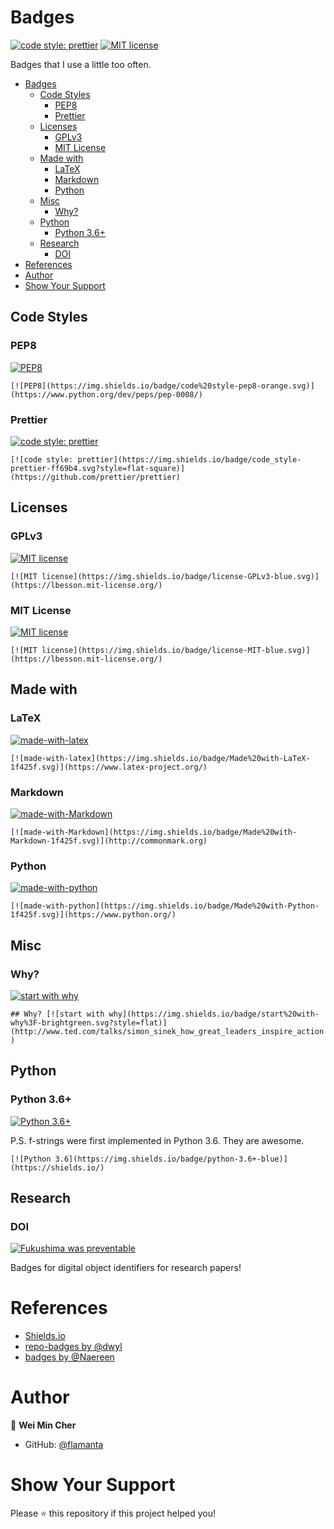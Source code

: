 # Badges

[![code style: prettier](https://img.shields.io/badge/code_style-prettier-ff69b4.svg)](https://github.com/prettier/prettier) [![MIT license](https://img.shields.io/badge/license-MIT-green.svg)](https://lbesson.mit-license.org/)

Badges that I use a little too often.

- [Badges](#badges)
  - [Code Styles](#code-styles)
    - [PEP8](#pep8)
    - [Prettier](#prettier)
  - [Licenses](#licenses)
    - [GPLv3](#gplv3)
    - [MIT License](#mit-license)
  - [Made with](#made-with)
    - [LaTeX](#latex)
    - [Markdown](#markdown)
    - [Python](#python)
  - [Misc](#misc)
    - [Why?](#why)
  - [Python](#python-1)
    - [Python 3.6+](#python-36)
  - [Research](#research)
    - [DOI](#doi)
- [References](#references)
- [Author](#author)
- [Show Your Support](#show-your-support)

## Code Styles

### PEP8

[![PEP8](https://img.shields.io/badge/code%20style-pep8-orange.svg)](https://www.python.org/dev/peps/pep-0008/)

`[![PEP8](https://img.shields.io/badge/code%20style-pep8-orange.svg)](https://www.python.org/dev/peps/pep-0008/)`

### Prettier

[![code style: prettier](https://img.shields.io/badge/code_style-prettier-ff69b4.svg)](https://github.com/prettier/prettier)

`[![code style: prettier](https://img.shields.io/badge/code_style-prettier-ff69b4.svg?style=flat-square)](https://github.com/prettier/prettier)`

## Licenses

### GPLv3

[![MIT license](https://img.shields.io/badge/license-GPLv3-green.svg)](https://lbesson.mit-license.org/)

`[![MIT license](https://img.shields.io/badge/license-GPLv3-blue.svg)](https://lbesson.mit-license.org/)`

### MIT License

[![MIT license](https://img.shields.io/badge/license-MIT-green.svg)](https://lbesson.mit-license.org/)

`[![MIT license](https://img.shields.io/badge/license-MIT-blue.svg)](https://lbesson.mit-license.org/)`

## Made with

### LaTeX

[![made-with-latex](https://img.shields.io/badge/Made%20with-LaTeX-1f425f.svg)](https://www.latex-project.org/)

`[![made-with-latex](https://img.shields.io/badge/Made%20with-LaTeX-1f425f.svg)](https://www.latex-project.org/)`

### Markdown

[![made-with-Markdown](https://img.shields.io/badge/Made%20with-Markdown-1f425f.svg)](http://commonmark.org)

`[![made-with-Markdown](https://img.shields.io/badge/Made%20with-Markdown-1f425f.svg)](http://commonmark.org)`

### Python

[![made-with-python](https://img.shields.io/badge/Made%20with-Python-1f425f.svg)](https://www.python.org/)

`[![made-with-python](https://img.shields.io/badge/Made%20with-Python-1f425f.svg)](https://www.python.org/)`

## Misc

### Why?

[![start with why](https://img.shields.io/badge/start%20with-why%3F-brightgreen.svg?style=flat)](http://www.ted.com/talks/simon_sinek_how_great_leaders_inspire_action)

`## Why? [![start with why](https://img.shields.io/badge/start%20with-why%3F-brightgreen.svg?style=flat)](http://www.ted.com/talks/simon_sinek_how_great_leaders_inspire_action)`

## Python

### Python 3.6+

[![Python 3.6+](https://img.shields.io/badge/python-3.6+-blue)](https://shields.io/)

P.S. f-strings were first implemented in Python 3.6. They are awesome.

`[![Python 3.6](https://img.shields.io/badge/python-3.6+-blue)](https://shields.io/)`

## Research

### DOI

[![Fukushima was preventable](https://img.shields.io/badge/DOI-rsta.2014.0379-blue)](https://doi.org/10.1098/rsta.2014.0379)

Badges for digital object identifiers for research papers!

# References

- [Shields.io](https://shields.io/)
- [repo-badges by @dwyl](https://github.com/dwyl/repo-badges)
- [badges by @Naereen](https://github.com/Naereen/badges)

# Author

👤 **Wei Min Cher**

- GitHub: [@flamanta](https://github.com/flamanta)

# Show Your Support

Please ⭐️ this repository if this project helped you!

